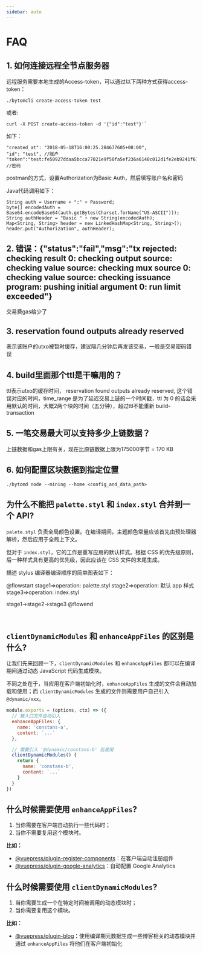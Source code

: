 ```yaml
---
sidebar: auto
---
```


# FAQ


## 1. 如何连接远程全节点服务器

远程服务需要本地生成的Access-token，可以通过以下两种方式获得access-token：

```
./bytomcli create-access-token test
```

或者:

```
curl -X POST create-access-token -d '{"id":"test"}'`
```

如下：

```
"created_at": "2018-05-18T16:00:25.284677605+08:00",
"id": "test", //账户
"token":"test:fe50927ddaa5bcca77021e9f50fa5ef236a6140c012d1fe2eb9241f61a9228e4, //密码
```

postman的方式，设置Authorization为Basic Auth，然后填写账户名和密码

Java代码调用如下：

```
String auth = Username + ":" + Password;
byte[] encodedAuth = Base64.encodeBase64(auth.getBytes(Charset.forName("US-ASCII")));
String authHeader = "Basic " + new String(encodedAuth);
Map<String, String> header = new LinkedHashMap<String, String>();
header.put("Authorization", authHeader);
```

## 2. 错误：{"status":"fail","msg":"tx rejected: checking result 0: checking output source: checking value source: checking mux source 0: checking value source: checking issuance program: pushing initial argument 0: run limit exceeded"}

交易费gas给少了

## 3. reservation found outputs already reserved

表示该账户的utxo被暂时缓存，建议隔几分钟后再发该交易，一般是交易密码错误

## 4. build里面那个ttl是干嘛用的？

ttl表示utxo的缓存时间， reservation found outputs already reserved, 这个错误对应的时间，time_range 是为了延迟交易上链的一个时间戳，ttl 为 0 的话会采用默认的时间，大概2两个块的时间（五分钟），超过ttl不能重新 build-transaction

## 5. 一笔交易最大可以支持多少上链数据？

上链数据和gas上限有关，现在比原链数据上限为175000字节 = 170 KB

## 6. 如何配置区块数据到指定位置

```
./bytomd node --mining --home <config_and_data_path>
```


















## 为什么不能把 `palette.styl` 和 `index.styl` 合并到一个 API?

`palete.styl` 负责全局颜色设置。在编译期间，主题颜色常量应该首先由预处理器解析，然后应用于全局上下文。

但对于 `index.styl`，它的工作是重写应用的默认样式。根据 CSS 的优先级原则，后一种样式具有更高的优先级，因此应该在 CSS 文件的末尾生成。

描述 stylus 编译器编译顺序的简单图表如下：

@flowstart
stage1=>operation: palette.styl
stage2=>operation: 默认 app 样式
stage3=>operation: index.styl

stage1->stage2->stage3
@flowend

<br>

## `clientDynamicModules` 和 `enhanceAppFiles` 的区别是什么?

让我们先来回顾一下，`clientDynamicModules` 和 `enhanceAppFiles` 都可以在编译期间通过动态 JavaScript 代码生成模块。

不同之处在于，当应用在客户端初始化时，`enhanceAppFiles` 生成的文件会自动加载和使用；而 `clientDynamicModules` 生成的文件则需要用户自己引入 `@dynamic/xxx`。

```js
module.exports = (options, ctx) => ({
  // 被入口文件自动引入
  enhanceAppFiles: {
    name: 'constans-a',
    content: `...`
  },

  // 需要引入 '@dynamic/constans-b' 后使用
  clientDynamicModules() {
    return {
      name: 'constans-b',
      content: `...`
    }
  }
})
```

## 什么时候需要使用 `enhanceAppFiles`?

1. 当你需要在客户端自动执行一些代码时；
2. 当你不需要复用这个模块时。

**比如：**

- [@vuepress/plugin-register-components](https://github.com/vuejs/vuepress/tree/master/packages/@vuepress/plugin-register-components/index.js#L24)：在客户端自动注册组件
- [@vuepress/plugin-google-analytics](https://github.com/vuejs/vuepress/blob/master/packages/@vuepress/plugin-google-analytics/enhanceAppFile.js)：自动配置 Google Analytics

## 什么时候需要使用 `clientDynamicModules`?

1. 当你需要生成一个在特定时间被调用的动态模块时；
2. 当你需要复用这个模块。

**比如：**

- [@vuepress/plugin-blog](https://github.com/vuepressjs/vuepress-plugin-blog/blob/master/src/node/index.ts#L208)：使用编译期元数据生成一些博客相关的动态模块并通过 `enhanceAppFiles` 将他们在客户端初始化

